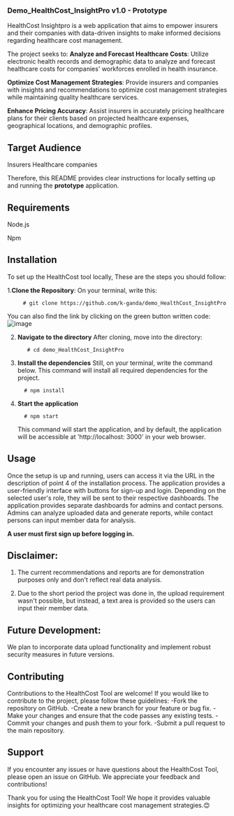 ### Demo_HealthCost_InsightPro v1.0 - Prototype
HealthCost Insightpro is a web application that aims to empower insurers and their companies with data-driven insights to make informed decisions regarding healthcare cost management. 

The project seeks to:
**Analyze and Forecast Healthcare Costs**: Utilize electronic health records and demographic data to analyze and forecast healthcare costs for companies' workforces enrolled in  health insurance.

**Optimize Cost Management Strategies**: Provide insurers and companies with insights and recommendations to optimize cost management strategies while maintaining quality healthcare services.

**Enhance Pricing Accuracy**: Assist insurers in accurately pricing healthcare plans for their clients based on projected healthcare expenses, geographical locations, and demographic profiles.

## Target Audience
Insurers
Healthcare companies

Therefore, this README provides clear instructions for locally setting up and running the **prototype** application.

## Requirements
Node.js

Npm

## Installation
To set up the HealthCost tool locally, These are the steps you should follow:

1.**Clone the Repository**:
On your terminal, write this:

         # git clone https://github.com/k-ganda/demo_HealthCost_InsightPro
         
You can also find the link by clicking on the green button written code: 
![image](https://github.com/k-ganda/demo_HealthCost_InsightPro/assets/116561806/91607d35-0229-41e9-aef8-c3681da59474)


2. **Navigate to the directory**
After cloning, move into the directory:

          # cd demo_HealthCost_InsightPro

4. **Install the dependencies**
   Still, on your terminal, write the command below. This command will install all required dependencies for the project.
   
         # npm install

6. **Start the application**
   
         # npm start
   
   This command will start the application, and by default, the application will be accessible at 'http://localhost: 3000' in your web browser.

## Usage
Once the setup is up and running, users can access it via the URL in the description of point 4 of the installation process. The application provides a user-friendly interface with buttons for sign-up and login. Depending on the selected user's role, they will be sent to their respective dashboards. The application provides separate dashboards for admins and contact persons. Admins can analyze uploaded data and generate reports, while contact persons can input member data for analysis.

**A user must first sign up before logging in.**

## Disclaimer:
1. The current recommendations and reports are for demonstration purposes only and don't reflect real data analysis.

2. Due to the short period the project was done in, the upload requirement wasn't possible, but instead, a text area is provided so the users can input their member data.

## Future Development:
We plan to incorporate data upload functionality and implement robust security measures in future versions. 

## Contributing
Contributions to the HealthCost Tool are welcome! If you would like to contribute to the project, please follow these guidelines:
-Fork the repository on GitHub.
-Create a new branch for your feature or bug fix.
-Make your changes and ensure that the code passes any existing tests.
-Commit your changes and push them to your fork.
-Submit a pull request to the main repository.

## Support
If you encounter any issues or have questions about the HealthCost Tool, please open an issue on GitHub. We appreciate your feedback and contributions!

Thank you for using the HealthCost Tool! We hope it provides valuable insights for optimizing your healthcare cost management strategies.😊
